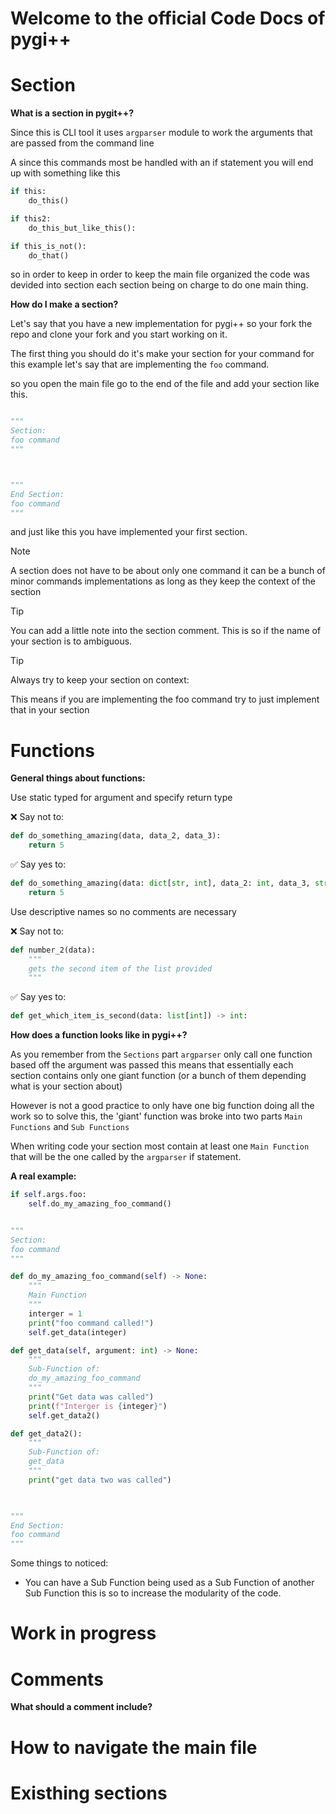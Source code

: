 # Welcome to the official Code Docs of pygi++


# Section

**What is a section in pygit++?**

Since this is CLI tool it uses ```argparser``` module to
work the arguments that are passed from the command line


A since this commands most be handled with an if statement
you will end up with something like this 

```python
if this:
    do_this()

if this2:
    do_this_but_like_this():

if this_is_not():
    do_that()
```

so in order to keep in order to keep the main file 
organized the code was devided into section each section 
being on charge to do one main thing.

**How do I make a section?**

Let's say that you have a new implementation for pygi++
so your fork the repo and clone your fork and you start 
working on it.

The first thing you should do it's make your section for your
command for this example let's say that are implementing the
```foo``` command.

so you open the main file go to the end of the file and 
add your section like this.

```python

"""
Section:
foo command
"""



"""
End Section:
foo command
"""
```

and just like this you have implemented your first section.


> [!NOTE]
>
> A section does not have to be about only one command
> it can be a bunch of minor commands implementations
> as long as they keep the context of the section


> [!TIP]
>
> You can add a little note into the section comment.
> This is so if the name of your section is to ambiguous.


> [!TIP]
>
> Always try to keep your section on context:
>
> This means if you are implementing the foo command
> try to just implement that in your section


# Functions

**General things about functions:**

Use static typed for argument and specify return type

❌ Say not to:

```python
def do_something_amazing(data, data_2, data_3):
    return 5
```

✅ Say yes to:

```python
def do_something_amazing(data: dict[str, int], data_2: int, data_3, str) -> int:
    return 5
```


Use descriptive names so no comments are necessary


❌ Say not to:

```python
def number_2(data):
    """
    gets the second item of the list provided
    """
```

✅ Say yes to:

```python
def get_which_item_is_second(data: list[int]) -> int:
```


**How does a function looks like in pygi++?**

As you remember from the ```Sections``` part ```argparser```
only call one function based off the argument was passed
this means that essentially each section contains only
one giant function (or a bunch of them depending what is your
section about)

However is not a good practice to only have one big function
doing all the work so to solve this, the 'giant' function was
broke into two parts ```Main Functions``` and ```Sub Functions```


When writing code your section most contain at least one 
```Main Function``` that will be the one called by the ```argparser```
if statement.

**A real example:**

```python
if self.args.foo:
    self.do_my_amazing_foo_command()


"""
Section:
foo command
"""

def do_my_amazing_foo_command(self) -> None:
    """
    Main Function
    """
    interger = 1
    print("foo command called!")
    self.get_data(integer)

def get_data(self, argument: int) -> None:
    """
    Sub-Function of:
    do_my_amazing_foo_command
    """
    print("Get data was called")
    print(f"Interger is {integer}")
    self.get_data2()

def get_data2():
    """
    Sub-Function of:
    get_data
    """
    print("get data two was called")

    

"""
End Section:
foo command
"""
```

Some things to noticed:

- You can have a Sub Function being used as a Sub Function 
of another Sub Function this is so to increase the modularity 
of the code.



# Work in progress



# Comments

**What should a comment include?**


# How to navigate the main file


# Existhing sections
